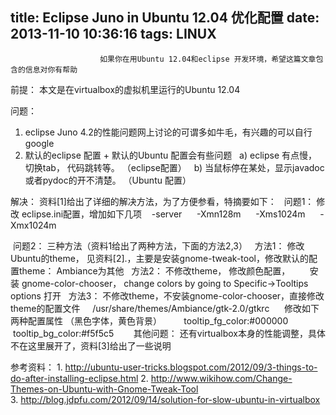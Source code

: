 title: Eclipse Juno in Ubuntu 12.04 优化配置
date: 2013-11-10 10:36:16
tags: LINUX
---


						如果你在用Ubuntu 12.04和eclipse 开发环境，希望这篇文章包含的信息对你有帮助

前提：
本文是在virtualbox的虚拟机里运行的Ubuntu 12.04

问题：
1. eclipse Juno 4.2的性能问题网上讨论的可谓多如牛毛，有兴趣的可以自行google
2. 默认的eclipse 配置 + 默认的Ubuntu 配置会有些问题
  a) eclipse 有点慢， 切换tab， 代码跳转等。 （eclipse配置）
  b) 当鼠标停在某处，显示javadoc 或者pydoc的开不清楚。 （Ubuntu 配置）

解决：
资料[1]给出了详细的解决方法，为了方便参看，特摘要如下：
  问题1： 修改 eclipse.ini配置，增加如下几项
   -server  
   -Xmn128m  
   -Xms1024m  
   -Xmx1024m 

 问题2： 三种方法（资料1给出了两种方法，下面的方法2,3）
  方法1： 修改Ubuntu的theme， 见资料[2].，主要是安装gnome-tweak-tool，修改默认的配置theme： Ambiance为其他
  方法2： 不修改theme， 修改颜色配置，
       安装 gnome-color-chooser， change colors by going to Specific→Tooltips options 打开
  方法3： 不修改theme，不安装gnome-color-chooser，直接修改theme的配置文件
    /usr/share/themes/Ambiance/gtk-2.0/gtkrc
     修改如下两种配置属性 （黑色字体，黄色背景）
        tooltip_fg_color:#000000
         tooltip_bg_color:#f5f5c5
   
  
其他问题：
还有virtualbox本身的性能调整，具体不在这里展开了，资料[3]给出了一些说明

参考资料：
1. http://ubuntu-user-tricks.blogspot.com/2012/09/3-things-to-do-after-installing-eclipse.html
2. http://www.wikihow.com/Change-Themes-on-Ubuntu-with-Gnome-Tweak-Tool
3. http://blog.jdpfu.com/2012/09/14/solution-for-slow-ubuntu-in-virtualbox                                   